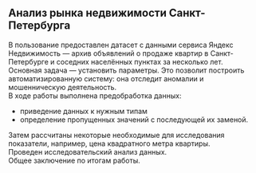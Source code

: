 ##  Анализ рынка недвижимости Санкт-Петербурга
В пользование предоставлен датасет с данными сервиса Яндекс Недвижимость — архив объявлений о продаже квартир в Санкт-Петербурге и соседних населённых пунктах за несколько лет.\
Основная задача — установить параметры. Это позволит построить автоматизированную систему: она отследит аномалии и мошенническую деятельность.\
В ходе работы выполнена предобработка данных:
- приведение данных к нужным типам
- определение пропущенных значений с последующей их заменой.

Затем рассчитаны некоторые необходимые для исследования показатели, например, цена квадратного метра квартиры.\
Проведен исследовательский анализ данных.\
Общее заключение по итогам работы. 
